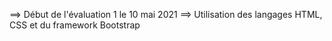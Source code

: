 ==> Début de l'évaluation 1 le 10 mai 2021
==> Utilisation des langages HTML, CSS et du framework Bootstrap
